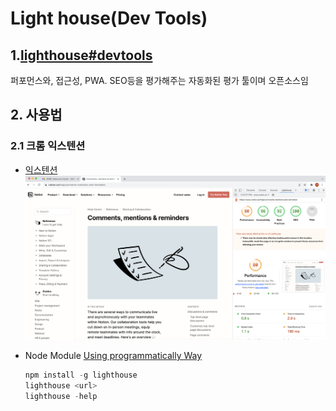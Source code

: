 # Light house(Dev Tools)

## 1.[lighthouse#devtools](https://developers.google.com/web/tools/lighthouse#devtools)

퍼포먼스와, 접근성, PWA. SEO등을 평가해주는 자동화된 평가 툴이며 오픈소스임

## 2. 사용법

### 2.1 크롬 익스텐션

- [익스텐션](https://chrome.google.com/webstore/detail/lighthouse/blipmdconlkpinefehnmjammfjpmpbjk/related)
  ![익스텐션 사용한 방법](./익스텐션.png)

- Node Module
  [Using programmatically Way](https://github.com/GoogleChrome/lighthouse/blob/master/docs/readme.md#using-programmatically)

  ```javascript
  npm install -g lighthouse
  lighthouse <url>
  lighthouse -help
  ```
